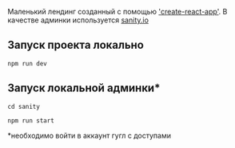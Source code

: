 Маленький лендинг созданный с помощью ['create-react-app'](https://create-react-app.dev/). В качестве админки используется [sanity.io](https://www.sanity.io/)

## Запуск проекта локально

```
npm run dev
```
## Запуск локальной админки*
```
cd sanity

npm run start
```

*необходимо войти в аккаунт гугл с доступами